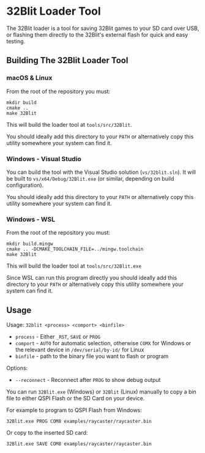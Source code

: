 # 32Blit Loader Tool

The 32Blit loader is a tool for saving 32Blit games to your SD card over USB, or flashing them directly to the 32Blit's external flash for quick and easy testing.

## Building The 32Blit Loader Tool

### macOS & Linux

From the root of the repository you must:

```
mkdir build
cmake ..
make 32Blit
```

This will build the loader tool at `tools/src/32Blit`.

You should ideally add this directory to your `PATH` or alternatively copy this utility somewhere your system can find it.

### Windows - Visual Studio

You can build the tool with the Visual Studio solution (`vs/32blit.sln`). It will be built to `vs/x64/Debug/32Blit.exe` (or similar, depending on build configuration).

You should ideally add this directory to your `PATH` or alternatively copy this utility somewhere your system can find it.

### Windows - WSL

From the root of the repository you must:

```
mkdir build.mingw
cmake .. -DCMAKE_TOOLCHAIN_FILE=../mingw.toolchain
make 32Blit
```

This will build the loader tool at `tools/src/32Blit.exe`

Since WSL can run this program directly you should ideally add this directory to your `PATH` or alternatively copy this utility somewhere your system can find it.

## Usage

Usage: `32blit <process> <comport> <binfile>`

* `process` - Either `_RST`, `SAVE` or `PROG`
* `comport` - `AUTO` for automatic selection, otherwise `COMX` for Windows or the relevant device in `/dev/serial/by-id/` for Linux
* `binfile` - path to the binary file you want to flash or program

Options:

* `--reconnect` - Reconnect after `PROG` to show debug output

You can run `32Blit.exe` (Windows) or `32Blit` (Linux) manually to copy a bin file to either QSPI Flash or the SD Card on your device.

For example to program to QSPI Flash from Windows:

```
32Blit.exe PROG COM8 examples/raycaster/raycaster.bin
```

Or copy to the inserted SD card:

```
32Blit.exe SAVE COM8 examples/raycaster/raycaster.bin
```